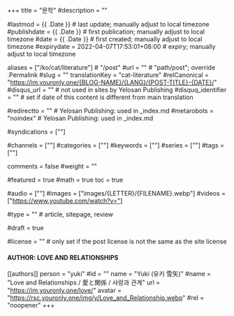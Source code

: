 +++
title = "문학"
#description = ""

#lastmod = {{ .Date }}                 # last update; manually adjust to local timezone
#publishdate = {{ .Date }}             # first publication; manually adjust to local timezone
#date = {{ .Date }}                    # first created; manually adjust to local timezone
#expirydate = 2022-04-07T17:53:01+08:00              # expiry; manually adjust to local timezone

aliases = ["/ko/cat/literature"]                                        # "/post"
#url = ""                                              # "path/post"; override .Permalink
#slug = ""
translationKey = "cat-literature"
#relCanonical = "https://im.youronly.one/{BLOG-NAME}/{LANG}/{POST-TITLE}-{DATE}/"
#disqus_url = ""                                       # not used in sites by Yelosan Publishing
#disquq_identifier = ""                                # set if date of this content is different from main translation

#redirectto = ""                                       # Yelosan Publishing: used in _index.md
#metarobots = "noindex"                                # Yelosan Publishing: used in _index.md

#syndications = [""]

#channels = [""]
#categories = [""]
#keywords = [""]
#series = [""]
#tags = [""]

comments = false
#weight = ""

#featured = true
#math = true
toc = true

#audio = [""]
#images = ["images/{LETTER}/{FILENAME}.webp"]
#videos = ["https://www.youtube.com/watch?v="]

#type = ""                                             # article, sitepage, review

#draft = true

#license = ""                                          # only set if the post license is not the same as the site license

#### AUTHOR: LOVE AND RELATIONSHIPS ####
[[authors]]
  person = "yuki"
  #id = ""
  name = "Yuki (유키 雪矢)"
  #name = "Love and Relationships / 愛と関係 / 사랑과 관계"
  url = "https://im.youronly.one/love/"
  avatar = "https://rsc.youronly.one/img/y/Love_and_Relationship.webp"
  #rel = "noopener"
+++
